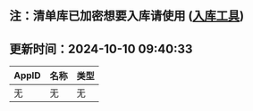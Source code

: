## 注：清单库已加密想要入库请使用 ([入库工具](https://github.com/BlankTMing/ManifestAutoUpdate/releases))

## 更新时间：2024-10-10 09:40:33
| AppID | 名称 | 类型  |
| :-------------------- | :----------------------------- | :----------- |
| 无 | 无 | 无 |
